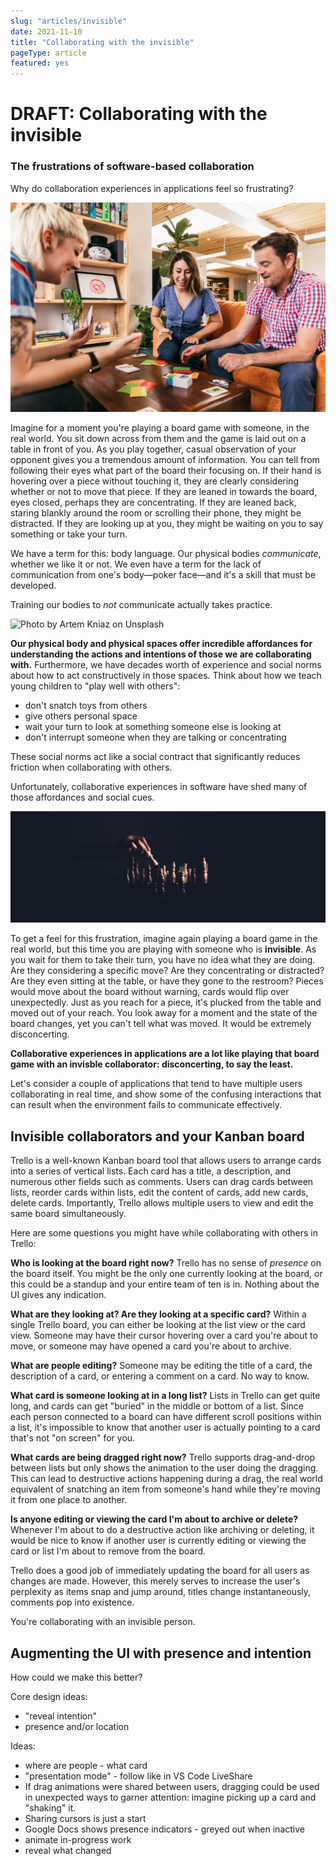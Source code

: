 ```yaml
---
slug: "articles/invisible"
date: 2021-11-10
title: "Collaborating with the invisible"
pageType: article
featured: yes
---
```


# DRAFT: Collaborating with the invisible

### The frustrations of software-based collaboration

Why do collaboration experiences in applications feel so frustrating?

![Photo by <a href="https://unsplash.com/@bigpotatogames?utm_source=unsplash&utm_medium=referral&utm_content=creditCopyText">Big Potato</a> on <a href="https://unsplash.com/s/photos/board-game?utm_source=unsplash&utm_medium=referral&utm_content=creditCopyText">Unsplash</a>](../images/board-game.jpg)

Imagine for a moment you're playing a board game with someone, in the real world. You sit down across from them and the game is laid out on a table in front of you. As you play together, casual observation of your opponent gives you a tremendous amount of information. You can tell from following their eyes what part of the board their focusing on. If their hand is hovering over a piece without touching it, they are clearly considering whether or not to move that piece. If they are leaned in towards the board, eyes closed, perhaps they are concentrating. If they are leaned back, staring blankly around the room or scrolling their phone, they might be distracted. If they are looking up at you, they might be waiting on you to say something or take your turn.

We have a term for this: body language. Our physical bodies *communicate*, whether we like it or not. We even have a term for the lack of communication from one's body&mdash;poker face&mdash;and it's a skill that must be developed.

Training our bodies to _not_ communicate actually takes practice.

![Photo by <a href="https://unsplash.com/@artem_kniaz?utm_source=unsplash&utm_medium=referral&utm_content=creditCopyText">Artem Kniaz</a> on <a href="https://unsplash.com/s/photos/kids-playing-together?utm_source=unsplash&utm_medium=referral&utm_content=creditCopyText">Unsplash</a>](../images/collaborating.jpg)

**Our physical body and physical spaces offer incredible affordances for understanding the actions and intentions of those we are collaborating with.** Furthermore, we have decades worth of experience and social norms about how to act constructively in those spaces. Think about how we teach young children to "play well with others": 

- don't snatch toys from others
- give others personal space
- wait your turn to look at something someone else is looking at
- don't interrupt someone when they are talking or concentrating

These social norms act like a social contract that significantly reduces friction when collaborating with others.

Unfortunately, collaborative experiences in software have shed many of those affordances and social cues. 

![Photo by <a href="https://unsplash.com/@jeswinthomas?utm_source=unsplash&utm_medium=referral&utm_content=creditCopyText">Jeswin Thomas</a> on <a href="https://unsplash.com/s/photos/chess?utm_source=unsplash&utm_medium=referral&utm_content=creditCopyText">Unsplash</a>](../images/invisible-chess.jpg)


To get a feel for this frustration, imagine again playing a board game in the real world, but this time you are playing with someone who is **invisible**. As you wait for them to take their turn, you have no idea what they are doing. Are they considering a specific move? Are they concentrating or distracted? Are they even sitting at the table, or have they gone to the restroom? Pieces would move about the board without warning, cards would flip over unexpectedly. Just as you reach for a piece, it's plucked from the table and moved out of your reach. You look away for a moment and the state of the board changes, yet you can't tell what was moved. It would be extremely disconcerting.

**Collaborative experiences in applications are a lot like playing that board game with an invisble collaborator: disconcerting, to say the least.**

Let's consider a couple of applications that tend to have multiple users collaborating in real time, and show some of the confusing interactions that can result when the environment fails to communicate effectively.

## Invisible collaborators and your Kanban board

Trello is a well-known Kanban board tool that allows users to arrange cards into a series of vertical lists. Each card has a title, a description, and numerous other fields such as comments. Users can drag cards between lists, reorder cards within lists, edit the content of cards, add new cards, delete cards. Importantly, Trello allows multiple users to view and edit the same board simultaneously.

Here are some questions you might have while collaborating with others in Trello:

**Who is looking at the board right now?** Trello has no sense of _presence_ on the board itself. You might be the only one currently looking at the board, or this could be a standup and your entire team of ten is in. Nothing about the UI gives any indication.

**What are they looking at? Are they looking at a specific card?** Within a single Trello board, you can either be looking at the list view or the card view. Someone may have their cursor hovering over a card you're about to move, or someone may have opened a card you're about to archive.

**What are people editing?** Someone may be editing the title of a card, the description of a card, or entering a comment on a card. No way to know.

**What card is someone looking at in a long list?** Lists in Trello can get quite long, and cards can get "buried" in the middle or bottom of a list. Since each person connected to a board can have different scroll positions within a list, it's impossible to know that another user is actually pointing to a card that's not "on screen" for you.

**What cards are being dragged right now?** Trello supports drag-and-drop between lists but only shows the animation to the user doing the dragging. This can lead to destructive actions happening during a drag, the real world equivalent of snatching an item from someone's hand while they're moving it from one place to another.

**Is anyone editing or viewing the card I'm about to archive or delete?** Whenever I'm about to do a destructive action like archiving or deleting, it would be nice to know if another user is currently editing or viewing the card or list I'm about to remove from the board.

Trello does a good job of immediately updating the board for all users as changes are made. However, this merely serves to increase the user's perplexity as items snap and jump around, titles change instantaneously, comments pop into existence.

You're collaborating with an invisible person.

## Augmenting the UI with presence and intention

How could we make this better?

Core design ideas:

- "reveal intention"
- presence and/or location

Ideas:

- where are people - what card 
-  "presentation mode" - follow like in VS Code LiveShare
- If drag animations were shared between users, dragging could be used in unexpected ways to garner attention: imagine picking up a card and "shaking" it.
- Sharing cursors is just a start
- Google Docs shows presence indicators - greyed out when inactive
- animate in-progress work
- reveal what changed
